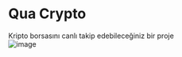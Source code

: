 # Qua Crypto

Kripto borsasını canlı takip edebileceğiniz bir proje                 
![image](https://github.com/QuartzzDev/Qua_Crypto/assets/69876083/95c9b7a1-205e-4de8-9778-e692b8c7813b)
